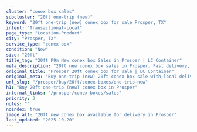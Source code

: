 ```yaml
---
cluster: "conex box sales"
subcluster: "20ft one-trip (new)"
keyword: "20ft one-trip (new) conex box for sale Prosper, TX"
intent: "Transactional-Local"
page_type: "Location-Product"
city: "Prosper, TX"
service_type: "conex box"
condition: "New"
size: "20ft"
title_tag: "20ft P9m New conex box Sales in Prosper | LC Container"
meta_description: "20ft new conex box sales in Prosper. Fast delivery, competitive pricing. Serving conex boxes area. Quote ID: XKC. Call (214) 524-4168 for your free quote today."
original_title: "Prosper 20ft conex box for sale | LC Container"
original_meta: "Buy one-trip (new) 20ft conex box sale with local delivery in Prosper, TX. LC Container — local Since 2003. Request a fast quote today."
url_slug: "/prosper/buy/20ft/conex-boxes/one-trip-new"
h1: "Buy 20ft one-trip (new) conex box in Prosper"
internal_links: "/prosper/conex-boxes/sales"
priority: 3
notes: ""
noindex: true
image_alt: "20ft new conex box available for delivery in Prosper"
last_updated: "2025-10-20"
---
```


<!-- TODO: Add unique city/inventory copy, images, and internal links here. -->

